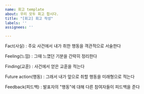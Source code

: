 ```yaml
---
name: 회고 template
about: 우리 모두 회고 합시다.
title: "[회고] 회고 작성"
labels: ''
assignees: ''

---
```


Fact(사실) : 주요 사건에서 내가 취한 행동을 객관적으로 서술한다

Feeling(느낌) : 그때 느꼈던 기분을 간략히 정리한다

Finding(교훈) : 사건에서 얻은 교훈을 적는다

Future action(행동) : 그래서 내가 앞으로 취할 행동을 미래형으로 적는다

Feedback(피드백) : 발표자의 "행동"에 대해 다른 참여자들이 피드백을 준다
